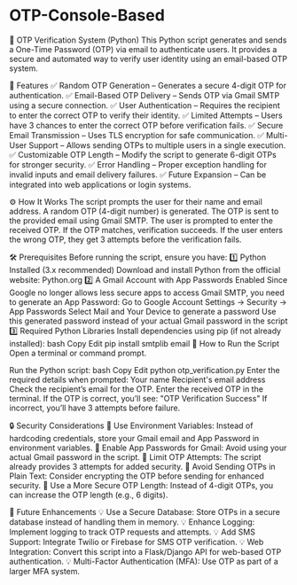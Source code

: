 # OTP-Console-Based
🔐 OTP Verification System (Python)
This Python script generates and sends a One-Time Password (OTP) via email to authenticate users. It provides a secure and automated way to verify user identity using an email-based OTP system.

📌 Features
✅ Random OTP Generation – Generates a secure 4-digit OTP for authentication.
✅ Email-Based OTP Delivery – Sends OTP via Gmail SMTP using a secure connection.
✅ User Authentication – Requires the recipient to enter the correct OTP to verify their identity.
✅ Limited Attempts – Users have 3 chances to enter the correct OTP before verification fails.
✅ Secure Email Transmission – Uses TLS encryption for safe communication.
✅ Multi-User Support – Allows sending OTPs to multiple users in a single execution.
✅ Customizable OTP Length – Modify the script to generate 6-digit OTPs for stronger security.
✅ Error Handling – Proper exception handling for invalid inputs and email delivery failures.
✅ Future Expansion – Can be integrated into web applications or login systems.

⚙️ How It Works
The script prompts the user for their name and email address.
A random OTP (4-digit number) is generated.
The OTP is sent to the provided email using Gmail SMTP.
The user is prompted to enter the received OTP.
If the OTP matches, verification succeeds.
If the user enters the wrong OTP, they get 3 attempts before the verification fails.

🛠 Prerequisites
Before running the script, ensure you have:
1️⃣ Python Installed (3.x recommended)
Download and install Python from the official website: Python.org
2️⃣ A Gmail Account with App Passwords Enabled
Since Google no longer allows less secure apps to access Gmail SMTP, you need to generate an App Password:
Go to Google Account Settings → Security → App Passwords
Select Mail and Your Device to generate a password
Use this generated password instead of your actual Gmail password in the script
3️⃣ Required Python Libraries
Install dependencies using pip (if not already installed):
bash
Copy
Edit
pip install smtplib email
🚀 How to Run the Script
Open a terminal or command prompt.

Run the Python script:
bash
Copy
Edit
python otp_verification.py
Enter the required details when prompted:
Your name
Recipient's email address
Check the recipient’s email for the OTP.
Enter the received OTP in the terminal.
If the OTP is correct, you’ll see: "OTP Verification Success"
If incorrect, you’ll have 3 attempts before failure.

🔒 Security Considerations
🔹 Use Environment Variables: Instead of hardcoding credentials, store your Gmail email and App Password in environment variables.
🔹 Enable App Passwords for Gmail: Avoid using your actual Gmail password in the script.
🔹 Limit OTP Attempts: The script already provides 3 attempts for added security.
🔹 Avoid Sending OTPs in Plain Text: Consider encrypting the OTP before sending for enhanced security.
🔹 Use a More Secure OTP Length: Instead of 4-digit OTPs, you can increase the OTP length (e.g., 6 digits).

🔧 Future Enhancements
💡 Use a Secure Database: Store OTPs in a secure database instead of handling them in memory.
💡 Enhance Logging: Implement logging to track OTP requests and attempts.
💡 Add SMS Support: Integrate Twilio or Firebase for SMS OTP verification.
💡 Web Integration: Convert this script into a Flask/Django API for web-based OTP authentication.
💡 Multi-Factor Authentication (MFA): Use OTP as part of a larger MFA system.

